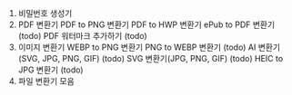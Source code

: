 1. 비밀번호 생성기
2. PDF 변환기
    PDF to PNG 변환기
    PDF to HWP 변환기
    ePub to PDF 변환기 (todo)
    PDF 워터마크 추가하기 (todo)
3. 이미지 변환기
    WEBP to PNG 변환기
    PNG to WEBP 변환기 (todo)
    AI 변환기(SVG, JPG, PNG, GIF) (todo)
    SVG 변환기(JPG, PNG, GIF) (todo)
    HEIC to JPG 변환기 (todo)
4. 파일 변환기 모음